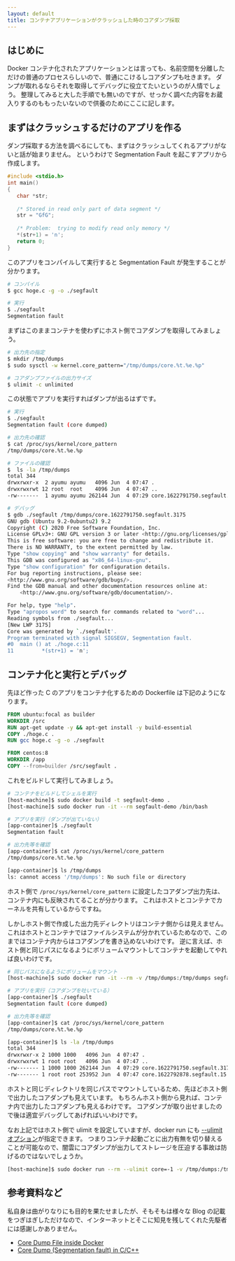 ```yaml
---
layout: default
title: コンテナアプリケーションがクラッシュした時のコアダンプ採取
---
```


## はじめに

Docker コンテナ化されたアプリケーションとは言っても、名前空間を分離しただけの普通のプロセスらしいので、普通にこけるしコアダンプも吐きます。
ダンプが取れるならそれを取得してデバッグに役立てたいというのが人情でしょう。
整理してみると大した手順でも無いのですが、せっかく調べた内容をお蔵入りするのももったいないので供養のためにここに記します。

## まずはクラッシュするだけのアプリを作る

ダンプ採取する方法を調べるにしても、まずはクラッシュしてくれるアプリがないと話が始まりません。
というわけで Segmentation Fault を起こすアプリから作成します。

```cpp
#include <stdio.h>
int main()
{
   char *str;
 
   /* Stored in read only part of data segment */
   str = "GfG";    
 
   /* Problem:  trying to modify read only memory */
   *(str+1) = 'n';
   return 0;
}
```

このアプリをコンパイルして実行すると Segmentation Fault が発生することが分かります。

```bash
# コンパイル
$ gcc hoge.c -g -o ./segfault

# 実行
$ ./segfault
Segmentation fault
```

まずはこのままコンテナを使わずにホスト側でコアダンプを取得してみましょう。

```bash
# 出力先の指定
$ mkdir /tmp/dumps
$ sudo sysctl -w kernel.core_pattern="/tmp/dumps/core.%t.%e.%p"

# コアダンプファイルの出力サイズ
$ ulimit -c unlimited
```

この状態でアプリを実行すればダンプが出るはずです。

```bash
# 実行
$ ./segfault
Segmentation fault (core dumped)

# 出力先の確認
$ cat /proc/sys/kernel/core_pattern
/tmp/dumps/core.%t.%e.%p

# ファイルの確認
$  ls -la /tmp/dumps
total 344
drwxrwxr-x  2 ayumu ayumu   4096 Jun  4 07:47 .
drwxrwxrwt 12 root  root    4096 Jun  4 07:47 ..
-rw-------  1 ayumu ayumu 262144 Jun  4 07:29 core.1622791750.segfault.3175

# デバッグ
$ gdb ./segfault /tmp/dumps/core.1622791750.segfault.3175 
GNU gdb (Ubuntu 9.2-0ubuntu2) 9.2
Copyright (C) 2020 Free Software Foundation, Inc.
License GPLv3+: GNU GPL version 3 or later <http://gnu.org/licenses/gpl.html>
This is free software: you are free to change and redistribute it.
There is NO WARRANTY, to the extent permitted by law.
Type "show copying" and "show warranty" for details.
This GDB was configured as "x86_64-linux-gnu".
Type "show configuration" for configuration details.
For bug reporting instructions, please see:
<http://www.gnu.org/software/gdb/bugs/>.
Find the GDB manual and other documentation resources online at:
    <http://www.gnu.org/software/gdb/documentation/>.

For help, type "help".
Type "apropos word" to search for commands related to "word"...
Reading symbols from ./segfault...
[New LWP 3175]
Core was generated by `./segfault'.
Program terminated with signal SIGSEGV, Segmentation fault.
#0  main () at ./hoge.c:11
11         *(str+1) = 'n';
```

## コンテナ化と実行とデバッグ

先ほど作った C のアプリをコンテナ化するための Dockerfile は下記のようになります。

```Dockerfile
FROM ubuntu:focal as builder
WORKDIR /src
RUN apt-get update -y && apt-get install -y build-essential
COPY ./hoge.c .
RUN gcc hoge.c -g -o ./segfault

FROM centos:8
WORKDIR /app
COPY --from=builder /src/segfault .
```

これをビルドして実行してみましょう。

```bash
# コンテナをビルドしてシェルを実行
[host-machine]$ sudo docker build -t segfault-demo .
[host-machine]$ sudo docker run -it --rm segfault-demo /bin/bash

# アプリを実行（ダンプが出ていない）
[app-container]$ ./segfault
Segmentation fault

# 出力先等を確認
[app-container]$ cat /proc/sys/kernel/core_pattern 
/tmp/dumps/core.%t.%e.%p

[app-container]$ ls /tmp/dumps
ls: cannot access '/tmp/dumps': No such file or directory
```

ホスト側で ```/proc/sys/kernel/core_pattern``` に設定したコアダンプ出力先は、コンテナ内にも反映されてることが分かります。
これはホストとコンテナでカーネルを共有しているからですね。

しかしホスト側で作成した出力先ディレクトリはコンテナ側からは見えません。
これはホストとコンテナではファイルシステムが分かれているためなので、このまではコンテナ内からはコアダンプを書き込めないわけです。
逆に言えば、ホスト側と同じパスになるようにボリュームマウントしてコンテナを起動してやれば良いわけです。

```bash
# 同じパスになるようにボリュームをマウント
[host-machine]$ sudo docker run -it --rm -v /tmp/dumps:/tmp/dumps segfault-demo /bin/bash

# アプリを実行（コアダンプを吐いている）
[app-container]$ ./segfault
Segmentation fault (core dumped)

# 出力先等を確認
[app-container]$ cat /proc/sys/kernel/core_pattern 
/tmp/dumps/core.%t.%e.%p

[app-container]$ ls -la /tmp/dumps
total 344
drwxrwxr-x 2 1000 1000   4096 Jun  4 07:47 .
drwxrwxrwt 1 root root   4096 Jun  4 07:47 ..
-rw------- 1 1000 1000 262144 Jun  4 07:29 core.1622791750.segfault.3175
-rw------- 1 root root 253952 Jun  4 07:47 core.1622792878.segfault.15
```

ホストと同じディレクトリを同じパスでマウントしているため、先ほどホスト側で出力したコアダンプも見えています。
もちろんホスト側から見れば、コンテナ内で出力したコアダンプも見えるわけです。
コアダンプが取り出せましたので後は適宜デバッグしてあげればいいわけです。

なお上記ではホスト側で ulimit を設定していますが、docker run にも [--ulimit オプション](http://docs.docker.jp/engine/reference/commandline/run.html#ulimits-ulimit)が指定できます。
つまりコンテナ起動ごとに出力有無を切り替えることが可能なので、闇雲にコアダンプが出力してストレージを圧迫する事故は防げるのではないでしょうか。

```bash
[host-machine]$ sudo docker run --rm --ulimit core=-1 -v /tmp/dumps:/tmp/dumps segfault-demo /app/segfault
```

## 参考資料など

私自身は曲がりなりにも目的を果たせましたが、そもそもは様々な Blog の記載をつぎはぎしただけなので、インターネットとそこに知見を残してくれた先駆者には感謝しかありません。

- [Core Dump File inside Docker](https://le.qun.ch/en/blog/core-dump-file-in-docker/)
- [Core Dump (Segmentation fault) in C/C++](https://www.geeksforgeeks.org/core-dump-segmentation-fault-c-cpp/)


